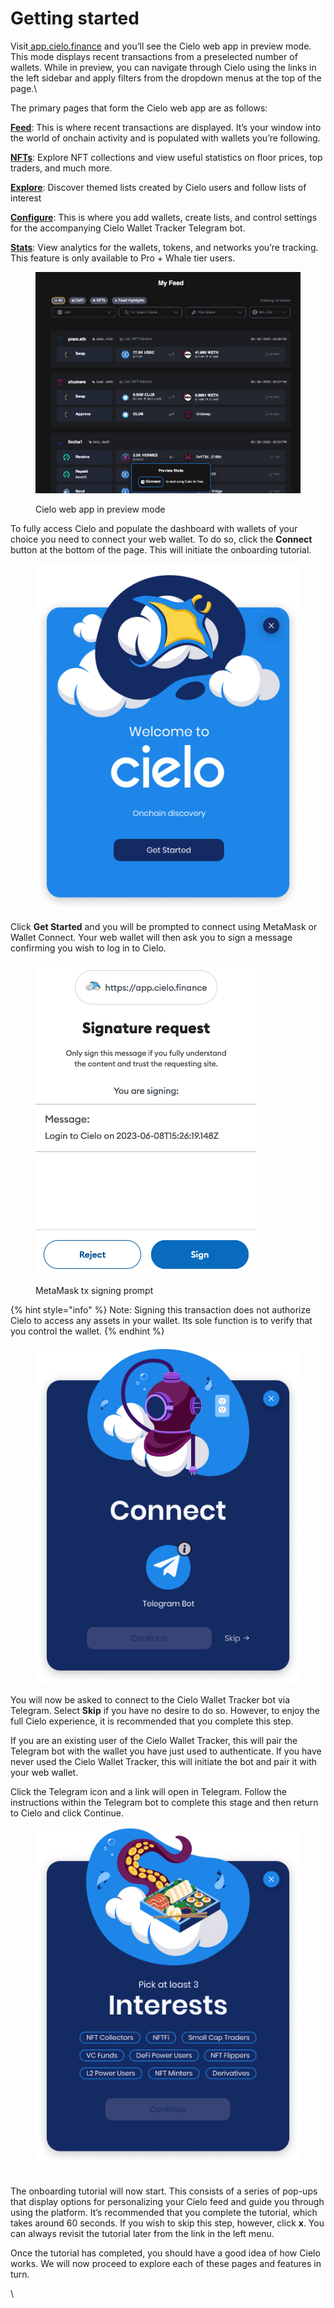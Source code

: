 # Getting started

Visit[ app.cielo.finance](https://app.cielo.finance/) and you’ll see the Cielo web app in preview mode. This mode displays recent transactions from a preselected number of wallets. While in preview, you can navigate through Cielo using the links in the left sidebar and apply filters from the dropdown menus at the top of the page.\


The primary pages that form the Cielo web app are as follows:

[**Feed**](https://app.cielo.finance/feed): This is where recent transactions are displayed. It’s your window into the world of onchain activity and is populated with wallets you’re following.

[**NFTs**](https://app.cielo.finance/nft/trending): Explore NFT collections and view useful statistics on floor prices, top traders, and much more.

[**Explore**](https://app.cielo.finance/explore): Discover themed lists created by Cielo users and follow lists of interest

[**Configure**](https://app.cielo.finance/configure): This is where you add wallets, create lists, and control settings for the accompanying Cielo Wallet Tracker Telegram bot.

[**Stats**](https://app.cielo.finance/stats): View analytics for the wallets, tokens, and networks you’re tracking. This feature is only available to Pro + Whale tier users.

<figure><img src=".gitbook/assets/Screenshot 2023-06-08 at 16.24.15.png" alt=""><figcaption><p>Cielo web app in preview mode</p></figcaption></figure>

To fully access Cielo and populate the dashboard with wallets of your choice you need to connect your web wallet. To do so, click the **Connect** button at the bottom of the page. This will initiate the onboarding tutorial.

<figure><img src=".gitbook/assets/1_Cielo_onboarding_start.png" alt=""><figcaption></figcaption></figure>

Click **Get Started** and you will be prompted to connect using MetaMask or Wallet Connect. Your web wallet will then ask you to sign a message confirming you wish to log in to Cielo.

<figure><img src=".gitbook/assets/Screenshot 2023-06-08 at 16.28.43.png" alt=""><figcaption><p>MetaMask tx signing prompt</p></figcaption></figure>

{% hint style="info" %}
Note: Signing this transaction does not authorize Cielo to access any assets in your wallet. Its sole function is to verify that you control the wallet.
{% endhint %}



<figure><img src=".gitbook/assets/3_Cielo_onboarding_telegram.png" alt=""><figcaption></figcaption></figure>

You will now be asked to connect to the Cielo Wallet Tracker bot via Telegram. Select **Skip** if you have no desire to do so. However, to enjoy the full Cielo experience, it is recommended that you complete this step.

If you are an existing user of the Cielo Wallet Tracker, this will pair the Telegram bot with the wallet you have just used to authenticate. If you have never used the Cielo Wallet Tracker, this will initiate the bot and pair it with your web wallet.

Click the Telegram icon and a link will open in Telegram. Follow the instructions within the Telegram bot to complete this stage and then return to Cielo and click Continue.

<figure><img src=".gitbook/assets/4_Cielo_onboarding_interests.png" alt=""><figcaption></figcaption></figure>

\
The onboarding tutorial will now start. This consists of a series of pop-ups that display options for personalizing your Cielo feed and guide you through using the platform. It’s recommended that you complete the tutorial, which takes around 60 seconds. If you wish to skip this step, however, click **x**. You can always revisit the tutorial later from the link in the left menu.

Once the tutorial has completed, you should have a good idea of how Cielo works. We will now proceed to explore each of these pages and features in turn.

\
